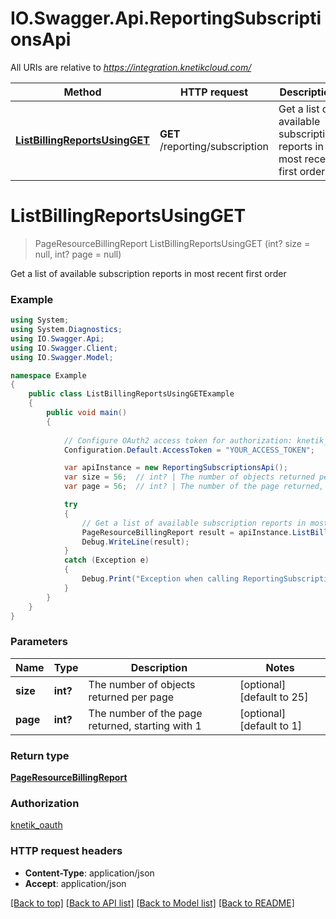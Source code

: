 # IO.Swagger.Api.ReportingSubscriptionsApi

All URIs are relative to *https://integration.knetikcloud.com/*

Method | HTTP request | Description
------------- | ------------- | -------------
[**ListBillingReportsUsingGET**](ReportingSubscriptionsApi.md#listbillingreportsusingget) | **GET** /reporting/subscription | Get a list of available subscription reports in most recent first order


<a name="listbillingreportsusingget"></a>
# **ListBillingReportsUsingGET**
> PageResourceBillingReport ListBillingReportsUsingGET (int? size = null, int? page = null)

Get a list of available subscription reports in most recent first order

### Example
```csharp
using System;
using System.Diagnostics;
using IO.Swagger.Api;
using IO.Swagger.Client;
using IO.Swagger.Model;

namespace Example
{
    public class ListBillingReportsUsingGETExample
    {
        public void main()
        {
            
            // Configure OAuth2 access token for authorization: knetik_oauth
            Configuration.Default.AccessToken = "YOUR_ACCESS_TOKEN";

            var apiInstance = new ReportingSubscriptionsApi();
            var size = 56;  // int? | The number of objects returned per page (optional)  (default to 25)
            var page = 56;  // int? | The number of the page returned, starting with 1 (optional)  (default to 1)

            try
            {
                // Get a list of available subscription reports in most recent first order
                PageResourceBillingReport result = apiInstance.ListBillingReportsUsingGET(size, page);
                Debug.WriteLine(result);
            }
            catch (Exception e)
            {
                Debug.Print("Exception when calling ReportingSubscriptionsApi.ListBillingReportsUsingGET: " + e.Message );
            }
        }
    }
}
```

### Parameters

Name | Type | Description  | Notes
------------- | ------------- | ------------- | -------------
 **size** | **int?**| The number of objects returned per page | [optional] [default to 25]
 **page** | **int?**| The number of the page returned, starting with 1 | [optional] [default to 1]

### Return type

[**PageResourceBillingReport**](PageResourceBillingReport.md)

### Authorization

[knetik_oauth](../README.md#knetik_oauth)

### HTTP request headers

 - **Content-Type**: application/json
 - **Accept**: application/json

[[Back to top]](#) [[Back to API list]](../README.md#documentation-for-api-endpoints) [[Back to Model list]](../README.md#documentation-for-models) [[Back to README]](../README.md)

